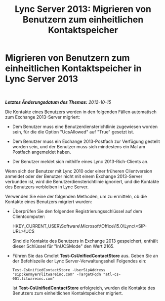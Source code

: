 ﻿---
title: 'Lync Server 2013: Migrieren von Benutzern zum einheitlichen Kontaktspeicher'
TOCTitle: Migrieren von Benutzern zum einheitlichen Kontaktspeicher
ms:assetid: 215a8ec1-d63e-4fdf-b73d-75aeb9dddb43
ms:mtpsurl: https://technet.microsoft.com/de-de/library/JJ204737(v=OCS.15)
ms:contentKeyID: 49293408
ms.date: 05/19/2016
mtps_version: v=OCS.15
ms.translationtype: HT
---

# Migrieren von Benutzern zum einheitlichen Kontaktspeicher in Lync Server 2013

 

_**Letztes Änderungsdatum des Themas:** 2012-10-15_

Die Kontakte eines Benutzers werden in den folgenden Fällen automatisch zum Exchange 2013-Server migriert:

  - Dem Benutzer muss eine Benutzerdiensterichtlinie zugewiesen worden sein, für die die Option "UcsAllowed" auf "True" gesetzt ist.

  - Dem Benutzer muss ein Exchange 2013-Postfach zur Verfügung gestellt worden sein, und der Benutzer muss sich mindestens ein Mal am Postfach angemeldet haben.

  - Der Benutzer meldet sich mithilfe eines Lync 2013-Rich-Clients an.

Wenn sich der Benutzer mit Lync 2010 oder einer früheren Clientversion anmeldet oder der Benutzer nicht mit einem Exchange 2013-Server verbunden ist, wird die Benutzerdiensterichtlinie ignoriert, und die Kontakte des Benutzers verbleiben in Lync Server.

Verwenden Sie eine der folgenden Methoden, um zu ermitteln, ob die Kontakte eines Benutzers migriert wurden:

  - Überprüfen Sie den folgenden Registrierungsschlüssel auf dem Clientcomputer:
    
    HKEY\_CURRENT\_USER\\Software\\Microsoft\\Office\\15.0\\Lync\\\<SIP-URL\>\\UCS
    
    Sind die Kontakte des Benutzers in Exchange 2013 gespeichert, enthält dieser Schlüssel für "InUCSMode" den Wert 2165.

  - Führen Sie das Cmdlet **Test-CsUnifiedContactStore** aus. Geben Sie an der Befehlszeile der Lync Server-Verwaltungsshell Folgendes ein:
    
        Test-CsUnifiedContactStore -UserSipAddress "sip:kenmyer@litwareinc.com" -TargetFqdn "atl-cs-001.litwareinc.com"
    
    Ist **Test-CsUnifiedContactStore** erfolgreich, wurden die Kontakte des Benutzers zum einheitlichen Kontaktspeicher migriert.

